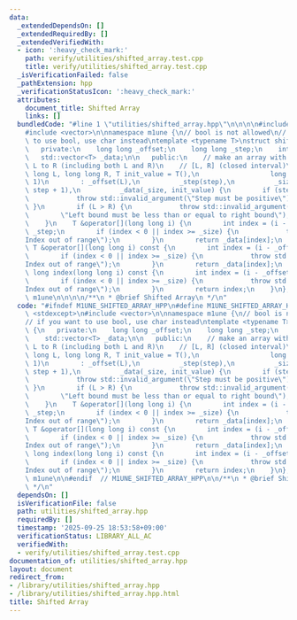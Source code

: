 ```yaml
---
data:
  _extendedDependsOn: []
  _extendedRequiredBy: []
  _extendedVerifiedWith:
  - icon: ':heavy_check_mark:'
    path: verify/utilities/shifted_array.test.cpp
    title: verify/utilities/shifted_array.test.cpp
  _isVerificationFailed: false
  _pathExtension: hpp
  _verificationStatusIcon: ':heavy_check_mark:'
  attributes:
    document_title: Shifted Array
    links: []
  bundledCode: "#line 1 \"utilities/shifted_array.hpp\"\n\n\n\n#include <stdexcept>\n\
    #include <vector>\n\nnamespace m1une {\n// bool is not allowed\n// if you want\
    \ to use bool, use char instead\ntemplate <typename T>\nstruct shifted_array {\n\
    \   private:\n    long long _offset;\n    long long _step;\n    int _size;\n \
    \   std::vector<T> _data;\n\n   public:\n    // make an array with indices from\
    \ L to R (including both L and R)\n    // [L, R] (closed interval)\n    shifted_array(long\
    \ long L, long long R, T init_value = T(),\n                  long long step =\
    \ 1)\n        : _offset(L),\n          _step(step),\n          _size((R - L) /\
    \ step + 1),\n          _data(_size, init_value) {\n        if (step <= 0) {\n\
    \            throw std::invalid_argument(\"Step must be positive\");\n       \
    \ }\n        if (L > R) {\n            throw std::invalid_argument(\n        \
    \        \"Left bound must be less than or equal to right bound\");\n        }\n\
    \    }\n    T &operator[](long long i) {\n        int index = (i - _offset) /\
    \ _step;\n        if (index < 0 || index >= _size) {\n            throw std::out_of_range(\"\
    Index out of range\");\n        }\n        return _data[index];\n    };\n    const\
    \ T &operator[](long long i) const {\n        int index = (i - _offset) / _step;\n\
    \        if (index < 0 || index >= _size) {\n            throw std::out_of_range(\"\
    Index out of range\");\n        }\n        return _data[index];\n    };\n    long\
    \ long index(long long i) const {\n        int index = (i - _offset) / _step;\n\
    \        if (index < 0 || index >= _size) {\n            throw std::out_of_range(\"\
    Index out of range\");\n        }\n        return index;\n    }\n};\n\n}  // namespace\
    \ m1une\n\n\n\n/**\n * @brief Shifted Array\n */\n"
  code: "#ifndef M1UNE_SHIFTED_ARRAY_HPP\n#define M1UNE_SHIFTED_ARRAY_HPP 1\n\n#include\
    \ <stdexcept>\n#include <vector>\n\nnamespace m1une {\n// bool is not allowed\n\
    // if you want to use bool, use char instead\ntemplate <typename T>\nstruct shifted_array\
    \ {\n   private:\n    long long _offset;\n    long long _step;\n    int _size;\n\
    \    std::vector<T> _data;\n\n   public:\n    // make an array with indices from\
    \ L to R (including both L and R)\n    // [L, R] (closed interval)\n    shifted_array(long\
    \ long L, long long R, T init_value = T(),\n                  long long step =\
    \ 1)\n        : _offset(L),\n          _step(step),\n          _size((R - L) /\
    \ step + 1),\n          _data(_size, init_value) {\n        if (step <= 0) {\n\
    \            throw std::invalid_argument(\"Step must be positive\");\n       \
    \ }\n        if (L > R) {\n            throw std::invalid_argument(\n        \
    \        \"Left bound must be less than or equal to right bound\");\n        }\n\
    \    }\n    T &operator[](long long i) {\n        int index = (i - _offset) /\
    \ _step;\n        if (index < 0 || index >= _size) {\n            throw std::out_of_range(\"\
    Index out of range\");\n        }\n        return _data[index];\n    };\n    const\
    \ T &operator[](long long i) const {\n        int index = (i - _offset) / _step;\n\
    \        if (index < 0 || index >= _size) {\n            throw std::out_of_range(\"\
    Index out of range\");\n        }\n        return _data[index];\n    };\n    long\
    \ long index(long long i) const {\n        int index = (i - _offset) / _step;\n\
    \        if (index < 0 || index >= _size) {\n            throw std::out_of_range(\"\
    Index out of range\");\n        }\n        return index;\n    }\n};\n\n}  // namespace\
    \ m1une\n\n#endif  // M1UNE_SHIFTED_ARRAY_HPP\n\n/**\n * @brief Shifted Array\n\
    \ */\n"
  dependsOn: []
  isVerificationFile: false
  path: utilities/shifted_array.hpp
  requiredBy: []
  timestamp: '2025-09-25 18:53:58+09:00'
  verificationStatus: LIBRARY_ALL_AC
  verifiedWith:
  - verify/utilities/shifted_array.test.cpp
documentation_of: utilities/shifted_array.hpp
layout: document
redirect_from:
- /library/utilities/shifted_array.hpp
- /library/utilities/shifted_array.hpp.html
title: Shifted Array
---
```

